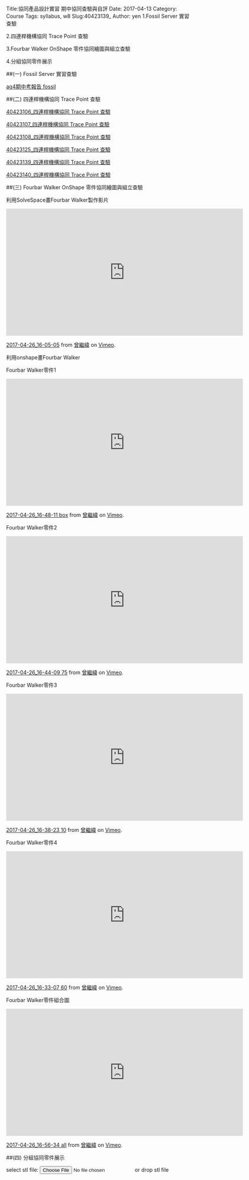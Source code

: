 Title:協同產品設計實習 期中協同查驗與自評
Date: 2017-04-13
Category: Course
Tags: syllabus, w8
Slug:40423139_
Author: yen
1.Fossil Server 實習查驗

2.四連桿機構協同 Trace Point 查驗

3.Fourbar Walker OnShape 零件協同繪圖與組立查驗

4.分組協同零件展示

<!-- PELICAN_END_SUMMARY -->

##(一) Fossil Server 實習查驗

<a href="https://mde2a2.kmol.info/midterm/ag4/index">ag4期中考報告 fossil </a>

##(二) 四連桿機構協同 Trace Point 查驗

<a href="https://40423106.github.io/2016fallcadp_hw/blog/qi-zhong-bao-gao.html">40423106_四連桿機構協同 Trace Point 查驗</a>


<a href="https://40423107.github.io/2016fallcadp_hw/blog/40423107W9.html">40423107_四連桿機構協同 Trace Point 查驗</a>


<a href="https://40423108.github.io/2017springcd_hw/blog/xie-tong-chan-pin-she-ji-shi-xi-qi-zhong-si-lian-gan-ji-gou-xie-tong-trace-point-cha-yan.html">40423108_四連桿機構協同 Trace Point 查驗</a>


<a href="https://40423125.github.io/2016fallcadp_hw/blog/40423125_si-lian-gan-ji-gou-xie-tong-trace-point-cha-yan.html">40423125_四連桿機構協同 Trace Point 查驗</a>


<a href="https://40423139.github.io/2016fallcadp_hw/blog/40423139_si-lian-gan-ji-gou-xie-tong-trace-point-cha-yan.html">40423139_四連桿機構協同 Trace Point 查驗</a>


<a href="https://40423140.github.io/2016fallcadp_hw/blog/40423140_si-lian-gan-ji-gou-xie-tong-trace-point-cha-yan.html">40423140_四連桿機構協同 Trace Point 查驗</a>



##(三) Fourbar Walker OnShape 零件協同繪圖與組立查驗

利用SolveSpace畫Fourbar Walker製作影片

<iframe src="https://player.vimeo.com/video/214804402" width="640" height="343" frameborder="0" webkitallowfullscreen mozallowfullscreen allowfullscreen></iframe>
<p><a href="https://vimeo.com/214804402">2017-04-26_16-05-05</a> from <a href="https://vimeo.com/user57418042">曾繼緯</a> on <a href="https://vimeo.com">Vimeo</a>.</p>


利用onshape畫Fourbar Walker

Fourbar Walker零件1

<iframe src="https://player.vimeo.com/video/214808704" width="640" height="343" frameborder="0" webkitallowfullscreen mozallowfullscreen allowfullscreen></iframe>
<p><a href="https://vimeo.com/214808704">2017-04-26_16-48-11  box</a> from <a href="https://vimeo.com/user57418042">曾繼緯</a> on <a href="https://vimeo.com">Vimeo</a>.</p>

Fourbar Walker零件2

<iframe src="https://player.vimeo.com/video/214808276" width="640" height="343" frameborder="0" webkitallowfullscreen mozallowfullscreen allowfullscreen></iframe>
<p><a href="https://vimeo.com/214808276">2017-04-26_16-44-09  75</a> from <a href="https://vimeo.com/user57418042">曾繼緯</a> on <a href="https://vimeo.com">Vimeo</a>.</p>

Fourbar Walker零件3

<iframe src="https://player.vimeo.com/video/214807700" width="640" height="343" frameborder="0" webkitallowfullscreen mozallowfullscreen allowfullscreen></iframe>
<p><a href="https://vimeo.com/214807700">2017-04-26_16-38-23  10</a> from <a href="https://vimeo.com/user57418042">曾繼緯</a> on <a href="https://vimeo.com">Vimeo</a>.</p>

Fourbar Walker零件4

<iframe src="https://player.vimeo.com/video/214807692" width="640" height="343" frameborder="0" webkitallowfullscreen mozallowfullscreen allowfullscreen></iframe>
<p><a href="https://vimeo.com/214807692">2017-04-26_16-33-07  60</a> from <a href="https://vimeo.com/user57418042">曾繼緯</a> on <a href="https://vimeo.com">Vimeo</a>.</p>

Fourbar Walker零件組合圖

<iframe src="https://player.vimeo.com/video/214810286" width="640" height="343" frameborder="0" webkitallowfullscreen mozallowfullscreen allowfullscreen></iframe>
<p><a href="https://vimeo.com/214810286">2017-04-26_16-56-34 all</a> from <a href="https://vimeo.com/user57418042">曾繼緯</a> on <a href="https://vimeo.com">Vimeo</a>.</p>


##(四) 分組協同零件展示



<link href="./../work/madeleine/src/css/Madeleine.css" rel="stylesheet">
<script src="./../work/madeleine/src/stats.js"></script>
<script src="./../work/madeleine/src/detector.js"></script>
<script src="./../work/madeleine/src/three.min.js"></script>
<script src="./../work/madeleine/src/Madeleine.js"></script>

<div id="target" class="madeleine"></div>

<script>
window.onload = function(){
    var madeleine = new Madeleine({
      target: 'target', // target div id
      data: './../data/40423139.stl', // data path
      path: './../work/madeleine/src/' // path to source directory from current html file
    });
}; 
</script>

<script src="https://cdnjs.cloudflare.com/ajax/libs/three.js/r68/three.min.js"
></script>
<script src="https://rawgit.com/mrdoob/three.js/master/examples/js/controls/TrackballControls.js"
></script>
<script src="./../w9/loader.js"></script>
<script src="./../w9/stl.js"></script>
<div>
select stl file: <input type="file" id="file" /> or drop stl file
</div>
<div id="view"></div>